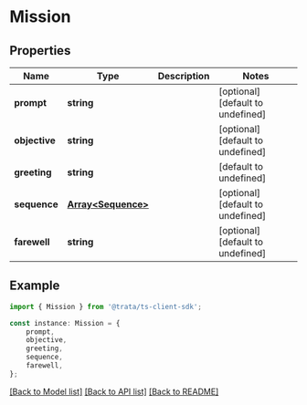 # Mission


## Properties

Name | Type | Description | Notes
------------ | ------------- | ------------- | -------------
**prompt** | **string** |  | [optional] [default to undefined]
**objective** | **string** |  | [optional] [default to undefined]
**greeting** | **string** |  | [default to undefined]
**sequence** | [**Array&lt;Sequence&gt;**](Sequence.md) |  | [optional] [default to undefined]
**farewell** | **string** |  | [optional] [default to undefined]

## Example

```typescript
import { Mission } from '@trata/ts-client-sdk';

const instance: Mission = {
    prompt,
    objective,
    greeting,
    sequence,
    farewell,
};
```

[[Back to Model list]](../README.md#documentation-for-models) [[Back to API list]](../README.md#documentation-for-api-endpoints) [[Back to README]](../README.md)
